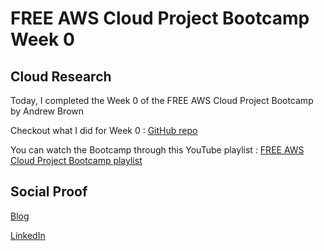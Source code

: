 # FREE AWS Cloud Project Bootcamp Week 0

## Cloud Research

Today, I completed the Week 0 of the FREE AWS Cloud Project Bootcamp by Andrew Brown

Checkout what I did for Week 0 : [GitHub repo](https://github.com/aaditunni/aws-bootcamp-cruddur-2023/blob/main/journal/week0/week0.md)

You can watch the Bootcamp through this YouTube playlist : [FREE AWS Cloud Project Bootcamp playlist](https://youtube.com/playlist?list=PLBfufR7vyJJ7k25byhRXJldB5AiwgNnWv)


## Social Proof

[Blog](https://dev.to/aaditunni/free-aws-cloud-project-bootcamp-1kjc)

[LinkedIn](https://www.linkedin.com/posts/aaditunni_100daysofcloud-aws-cloud-activity-7032822329109852160-Bsiz?utm_source=share&utm_medium=member_desktop)
